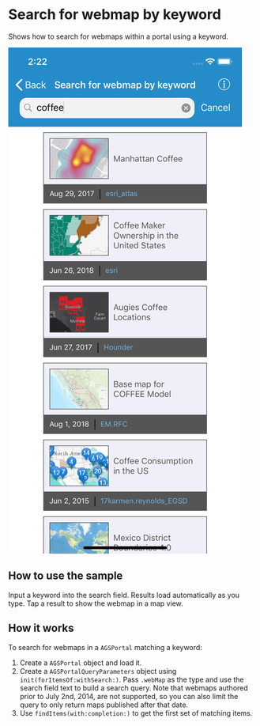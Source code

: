 # Search for webmap by keyword

Shows how to search for webmaps within a portal using a keyword.

![](image1.png)

## How to use the sample

Input a keyword into the search field. Results load automatically as you type. Tap a result to show the webmap in a map view. 

## How it works

To search for webmaps in a `AGSPortal` matching a keyword:

1. Create a `AGSPortal` object and load it.
2. Create a `AGSPortalQueryParameters` object using `init(forItemsOf:withSearch:)`. Pass `.webMap` as the type and use the search field text to build a search query. Note that webmaps authored prior to July 2nd, 2014, are not supported, so you can also limit the query to only return maps published after that date.
3. Use `findItems(with:completion:)` to get the first set of matching items.
